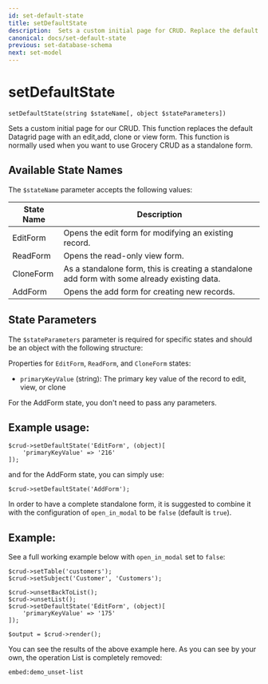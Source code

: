 ```yaml
---
id: set-default-state
title: setDefaultState
description:  Sets a custom initial page for CRUD. Replace the default Datagrid page with an edit or view form.
canonical: docs/set-default-state
previous: set-database-schema
next: set-model
---
```


# setDefaultState

<pre><code class="language-php">setDefaultState(string $stateName[, object $stateParameters])</code></pre>

Sets a custom initial page for our CRUD. This function replaces the default Datagrid page with an edit,add, clone or 
view form. This function is normally used when you want to use Grocery CRUD as a standalone form.

## Available State Names

The `$stateName` parameter accepts the following values:

| State Name | Description                                                                                   |
|------------|-----------------------------------------------------------------------------------------------|
| EditForm   | Opens the edit form for modifying an existing record.                                         |
| ReadForm   | Opens the read-only view form.                                                                |
| CloneForm  | As a standalone form, this is creating a standalone add form with some already existing data. |
| AddForm    | Opens the add form for creating new records.                                                  |


## State Parameters

The `$stateParameters` parameter is required for specific states and should be an object with the following structure:

Properties for `EditForm`, `ReadForm`, and `CloneForm` states:
- `primaryKeyValue` (string): The primary key value of the record to edit, view, or clone

For the AddForm state, you don't need to pass any parameters.

<h2>Example usage:</h2>

<pre><code class="language-php">$crud->setDefaultState('EditForm', (object)[
    'primaryKeyValue' => '216'
]);</code></pre>

and for the AddForm state, you can simply use:

<pre><code class="language-php">$crud->setDefaultState('AddForm');</code></pre>

In order to have a complete standalone form, it is suggested to combine it with
the configuration of `open_in_modal` to be `false` (default is `true`).

<h2>Example:</h2>

See a full working example below with `open_in_modal` set to `false`:

<pre><code class="language-php">$crud->setTable('customers');
$crud->setSubject('Customer', 'Customers');

$crud->unsetBackToList();
$crud->unsetList();
$crud->setDefaultState('EditForm', (object)[
    'primaryKeyValue' => '175'
]);

$output = $crud->render();</code></pre>

You can see the results of the above example here. As you can see by your own, the operation List is completely removed:

`embed:demo_unset-list`